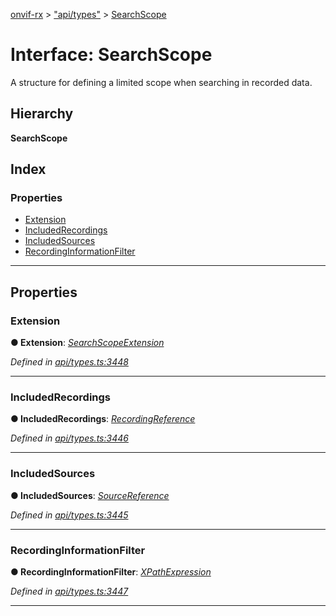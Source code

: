 [onvif-rx](../README.md) > ["api/types"](../modules/_api_types_.md) > [SearchScope](../interfaces/_api_types_.searchscope.md)

# Interface: SearchScope

A structure for defining a limited scope when searching in recorded data.

## Hierarchy

**SearchScope**

## Index

### Properties

* [Extension](_api_types_.searchscope.md#extension)
* [IncludedRecordings](_api_types_.searchscope.md#includedrecordings)
* [IncludedSources](_api_types_.searchscope.md#includedsources)
* [RecordingInformationFilter](_api_types_.searchscope.md#recordinginformationfilter)

---

## Properties

<a id="extension"></a>

###  Extension

**● Extension**: *[SearchScopeExtension](_api_types_.searchscopeextension.md)*

*Defined in [api/types.ts:3448](https://github.com/patrickmichalina/onvif-rx/blob/1596479/src/api/types.ts#L3448)*

___
<a id="includedrecordings"></a>

###  IncludedRecordings

**● IncludedRecordings**: *[RecordingReference](../modules/_api_types_.md#recordingreference)*

*Defined in [api/types.ts:3446](https://github.com/patrickmichalina/onvif-rx/blob/1596479/src/api/types.ts#L3446)*

___
<a id="includedsources"></a>

###  IncludedSources

**● IncludedSources**: *[SourceReference](_api_types_.sourcereference.md)*

*Defined in [api/types.ts:3445](https://github.com/patrickmichalina/onvif-rx/blob/1596479/src/api/types.ts#L3445)*

___
<a id="recordinginformationfilter"></a>

###  RecordingInformationFilter

**● RecordingInformationFilter**: *[XPathExpression](../modules/_api_types_.md#xpathexpression)*

*Defined in [api/types.ts:3447](https://github.com/patrickmichalina/onvif-rx/blob/1596479/src/api/types.ts#L3447)*

___

